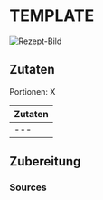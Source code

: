 # TEMPLATE

![Rezept-Bild](https://image.flaticon.com/icons/png/512/1094/1094675.png)

## Zutaten
Portionen: X

|	Zutaten																|
|    -------------------------------------------   |
|	---																		|


## Zubereitung



### Sources
